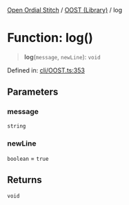 [Open Ordial Stitch](../../README.md) / [OOST (Library)](../README.md) / log

# Function: log()

> **log**(`message`, `newLine`): `void`

Defined in: [cli/OOST.ts:353](https://github.com/open-ordinal/open-ordinal-stitch/blob/0aafca5ac400fd4fbd267bbafa1a162a9dc20139/src/cli/OOST.ts#L353)

## Parameters

### message

`string`

### newLine

`boolean` = `true`

## Returns

`void`
